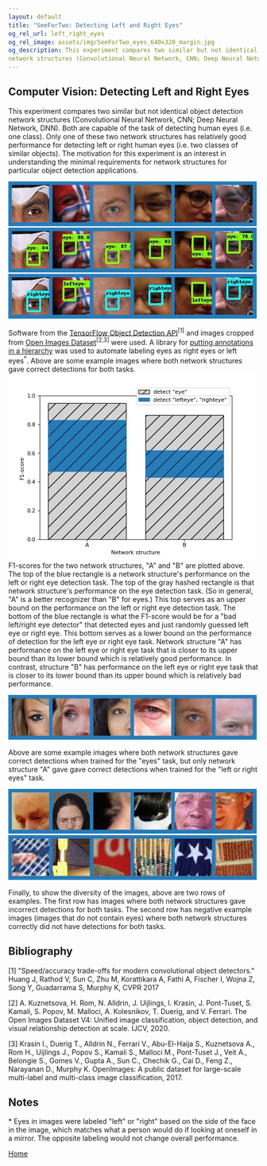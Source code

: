 ```yaml
---
layout: default
title: "SeeForTwo: Detecting Left and Right Eyes"
og_rel_url: left_right_eyes
og_rel_image: assets/img/SeeForTwo_eyes_640x320_margin.jpg
og_description: This experiment compares two similar but not identical object detection
network structures (Convolutional Neural Network, CNN; Deep Neural Network, DNN). Both are capable of the task of detecting human eyes (i.e. one class). Only one of these two network structures has relatively good performance for detecting left or right human eyes (i.e. two classes of similar objects).
---
```


## Computer Vision: Detecting Left and Right Eyes

This experiment compares two similar but not identical object detection
network structures (Convolutional Neural Network, CNN; Deep Neural
Network, DNN). Both are capable of the task of
detecting human eyes (i.e. one class). Only one of these two network
structures has relatively good performance for detecting left or right
human eyes (i.e. two classes of similar objects). The motivation for
this experiment is an interest in understanding the minimal requirements
for network structures for particular object detection applications.

![Detection input images: all good detections](/assets/img/eyes_005_all_detected.jpg)
![Detection results for eyes](/assets/img/both_eyes_005_recog.jpg)
![Detection results for left or right eyes](/assets/img/lr_eyes_005_recog.jpg)

Software from the 
[TensorFlow Object Detection API](https://github.com/tensorflow/models/tree/master/research/object_detection)<sup>[1]</sup> and images cropped from
[Open Images Dataset](https://storage.googleapis.com/openimages/web/index.html)<sup>[2,3]</sup> were used.
A library for
[putting annotations in a hierarchy](hierarchical_annotations)
was used to automate labeling eyes as right eyes or left eyes<sup>*</sup>.
Above are some example images where both network structures gave
correct detections for both tasks.
![F1-scores for two object detectors for two tasks](/assets/img/f1_005.jpg)
F1-scores for the two network structures, "A" and "B" are plotted
above.  The top of the blue rectangle is a network structure's
performance on the left or right eye detection task.  The top of the
gray hashed rectangle is that network structure's performance on the
eye detection task.  (So in general, "A" is a better recognizer than
"B" for eyes.) This top serves as an upper bound on the performance on
the left or right eye detection task.  The bottom of the blue
rectangle is what the F1-score would be for a "bad left/right eye detector"
that detected
eyes and just randomly guessed left eye or right eye. This bottom
serves as a lower bound on the performance of detection for the left
eye or right eye task. Network structure "A" has performance on the
left eye or right eye task that is closer to its upper bound than its
lower bound which is relatively good performance. In contrast,
structure "B" has performance on the left eye or right eye task that
is closer to its lower bound than its upper bound which is relatively
bad performance.

![Detection input images: only B left or right eye errors](/assets/img/eyes_005_only_b_lr_error.jpg)

Above are some example images where both network structures gave
correct detections when trained for the "eyes" task, but only
network structure "A" gave gave correct detections when trained for
the "left or right eyes" task.

![Detection input images: all errors](/assets/img/eyes_005_all_error.jpg)
![Detection input images: negative images](/assets/img/eyes_005_negatives.jpg)

Finally, to show the diversity of the images, above are two rows of
examples. The first row has images where both network structures gave
incorrect detections for both tasks. The second row has negative
example images (images that do not contain eyes) where both network
structures correctly did not have detections for both tasks.

## Bibliography

[1] "Speed/accuracy trade-offs for modern convolutional object detectors."
Huang J, Rathod V, Sun C, Zhu M, Korattikara A, Fathi A, Fischer I, Wojna Z,
Song Y, Guadarrama S, Murphy K, CVPR 2017

[2] A. Kuznetsova, H. Rom, N. Alldrin, J. Uijlings, I. Krasin, J. Pont-Tuset, S. Kamali, S. Popov, M. Malloci, A. Kolesnikov, T. Duerig, and V. Ferrari.
The Open Images Dataset V4: Unified image classification, object detection, and visual relationship detection at scale.
IJCV, 2020.

[3] Krasin I., Duerig T., Alldrin N., Ferrari V., Abu-El-Haija S., Kuznetsova A., Rom H., Uijlings J., Popov S., Kamali S., Malloci M., Pont-Tuset J., Veit A., Belongie S., Gomes V., Gupta A., Sun C., Chechik G., Cai D., Feng Z., Narayanan D., Murphy K.
OpenImages: A public dataset for large-scale multi-label and multi-class image classification, 2017.

## Notes

&#42; Eyes in images were labeled "left" or "right" based on the side of
the face in the image, which matches what a person would do if looking
at oneself in a mirror. The opposite labeling would not change overall
performance.

[Home](./)
